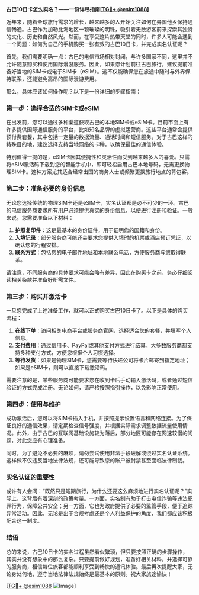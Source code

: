 **古巴10日卡怎么实名？——一份详尽指南[[TG💪+ @esim1088](https://t.me/s/esim1088)]**

近年来，随着全球旅行需求的增长，越来越多的人开始关注如何在异国他乡保持通信畅通。古巴作为加勒比海地区一颗璀璨的明珠，吸引着无数游客前来探索其独特的文化、历史和自然风光。然而，在享受这片热带天堂的同时，许多人可能会遇到一个问题：如何为自己的手机购买一张有效的古巴10日卡，并完成实名认证呢？

首先，我们需要明确一点：古巴的电信市场相对封闭，与许多国家不同，这里并不允许随意购买和使用国际漫游服务。因此，如果您计划前往古巴旅行，建议提前准备好当地的SIM卡或电子SIM卡（eSIM）。这不仅能确保您在旅途中随时与外界保持联系，还能避免高昂的国际漫游费用。

那么，具体应该如何操作呢？以下是一份详细的步骤指南：

### 第一步：选择合适的SIM卡或eSIM

在出发前，您可以通过多种渠道获取古巴的本地SIM卡或eSIM卡。目前市面上有许多提供国际通信服务的平台，比如知名品牌的虚拟运营商。这些平台通常会提供预付费套餐，其中包括一定量的数据流量、通话时间和短信服务。对于古巴这样的特殊目的地，建议选择支持当地网络的卡种，以确保最佳的通信体验。

特别值得一提的是，eSIM卡因其便捷性和灵活性而受到越来越多人的喜爱。只需将eSIM激活码下载到您的智能手机中，即可轻松启用古巴本地号码，无需更换物理SIM卡。这种方案尤其适合经常出国的商务人士或频繁更换旅行地点的背包客。

### 第二步：准备必要的身份信息

无论您选择传统的物理SIM卡还是eSIM卡，实名认证都是必不可少的一环。古巴的电信服务商要求所有用户必须提供真实的身份信息，以便进行注册和验证。一般来说，您需要准备以下材料：

1. **护照复印件**：这是最基本的身份证件，用于证明您的国籍和身份。
2. **入境记录**：部分服务商可能还会要求您提供入境时的机票或酒店预订凭证，以确认您的行程安排。
3. **联系方式**：包括您的电子邮件地址和本地联系电话，方便服务商与您取得联系。

请注意，不同服务商的具体要求可能会略有差异，因此在购买卡之前，务必仔细阅读相关条款并准备好所需文件。

### 第三步：购买并激活卡

一旦您完成了上述准备工作，就可以正式购买古巴10日卡了。以下是具体的购买流程：

1. **在线下单**：访问相关电商平台或服务商官网，选择适合您的套餐，并填写个人信息。
2. **支付费用**：通过信用卡、PayPal或其他支付方式进行结算。大多数服务商都支持多种支付方式，方便您根据个人习惯选择。
3. **等待发货**：如果是物理SIM卡，您需要等待快递公司将卡片邮寄到指定地址；如果是eSIM卡，则可以直接下载激活码。

需要注意的是，某些服务商可能要求您在收到卡后手动输入激活码，或者通过短信验证的方式完成注册。无论如何，请严格按照指引操作，以免影响正常使用。

### 第四步：使用与维护

成功激活后，您可以将SIM卡插入手机，并按照提示设置语言和网络连接。为了保证良好的通信效果，请定期检查信号强度，并根据实际需求调整数据流量使用情况。此外，由于古巴的互联网基础设施较为落后，部分地区可能存在网速较慢的问题，对此您应有心理准备。

同时，为了避免不必要的麻烦，请勿尝试使用非法手段破解或绕过实名认证系统。这样做不仅违反当地法律法规，还可能导致您的账户被封禁甚至面临法律制裁。

### 实名认证的重要性

或许有人会问：“既然只是短期旅行，为什么还要这么麻烦地进行实名认证呢？”实际上，这背后有着深刻的政策考量。一方面，实名制有助于打击电信诈骗等违法犯罪行为，保障公共安全；另一方面，它也为政府提供了必要的监管手段，便于追踪异常活动。因此，无论是出于合规考虑还是个人利益保护的角度，我们都应该积极配合这一制度。

### 结语

总的来说，古巴10日卡的实名过程虽然看似繁琐，但只要按照正确的步骤操作，其实并没有想象中的那么复杂。只要提前做好规划，准备好相关材料，并选择可靠的服务商，相信每位旅客都能顺利享受到畅快的通讯体验。最后再次提醒大家，无论身处何地，遵守当地法律法规始终是最基本的原则。祝大家旅途愉快！

[[TG💪+ @esim1088](https://t.me/s/esim1088) ![Image](https://i.postimg.cc/4NQfJmqS/Snipaste-2025-05-13-00-14-12.png)]